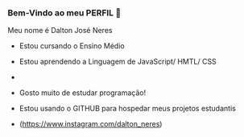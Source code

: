 ### Bem-Vindo ao meu PERFIL 💙

Meu nome é Dalton José Neres

- Estou cursando o Ensino Médio
- Estou aprendendo a Linguagem de JavaScript/ HMTL/ CSS
- 
- Gosto muito de estudar programação!
- Estou usando o GITHUB para hospedar meus projetos estudantis

- (https://www.instagram.com/dalton_neres)
